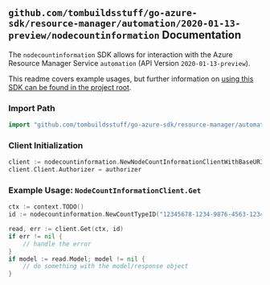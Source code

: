 
## `github.com/tombuildsstuff/go-azure-sdk/resource-manager/automation/2020-01-13-preview/nodecountinformation` Documentation

The `nodecountinformation` SDK allows for interaction with the Azure Resource Manager Service `automation` (API Version `2020-01-13-preview`).

This readme covers example usages, but further information on [using this SDK can be found in the project root](https://github.com/tombuildsstuff/go-azure-sdk/tree/main/docs).

### Import Path

```go
import "github.com/tombuildsstuff/go-azure-sdk/resource-manager/automation/2020-01-13-preview/nodecountinformation"
```


### Client Initialization

```go
client := nodecountinformation.NewNodeCountInformationClientWithBaseURI("https://management.azure.com")
client.Client.Authorizer = authorizer
```


### Example Usage: `NodeCountInformationClient.Get`

```go
ctx := context.TODO()
id := nodecountinformation.NewCountTypeID("12345678-1234-9876-4563-123456789012", "example-resource-group", "automationAccountValue", "nodeconfiguration")

read, err := client.Get(ctx, id)
if err != nil {
	// handle the error
}
if model := read.Model; model != nil {
	// do something with the model/response object
}
```
